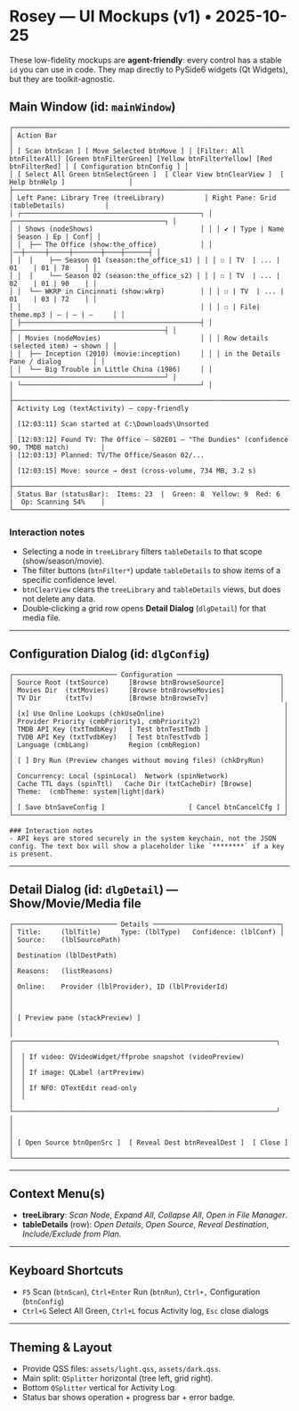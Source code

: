 
# Rosey — UI Mockups (v1) • 2025-10-25

These low-fidelity mockups are **agent-friendly**: every control has a stable `id` you can use in code.
They map directly to PySide6 widgets (Qt Widgets), but they are toolkit-agnostic.

## Main Window (id: `mainWindow`)

```
┌───────────────────────────────────────────────────────────────────────────────────────────┐
│ Action Bar                                                                                │
│ [ Scan btnScan ] [ Move Selected btnMove ] │ [Filter: All btnFilterAll] [Green btnFilterGreen] [Yellow btnFilterYellow] [Red btnFilterRed] │ [ Configuration btnConfig ] │
│ [ Select All Green btnSelectGreen ]  [ Clear View btnClearView ]  [ Help btnHelp ]                │
├───────────────────────────────────────────────────────────────────────────────────────────┤
│ Left Pane: Library Tree (treeLibrary)          │ Right Pane: Grid (tableDetails)          │
│ ┌─────────────────────────────────────────────┐ │ ┌──────────────────────────────────────┐ │
│ │ Shows (nodeShows)                           │ │ │ ✔ | Type | Name | Season | Ep | Conf│ │
│ │  ├── The Office (show:the_office)           │ │ │──┼─────┼─────┼───────┼────┼──────┤ │
│ │  │    ├── Season 01 (season:the_office_s1) │ │ │ ☐ | TV  | ... | 01    | 01 | 78    │ │
│ │  │    └── Season 02 (season:the_office_s2) │ │ │ ☐ | TV  | ... | 02    | 01 | 90    │ │
│ │  └── WKRP in Cincinnati (show:wkrp)         │ │ │ ☐ | TV  | ... | 01    | 03 | 72    │ │
│ │                                             │ │ │ ☐ | File| theme.mp3 | — | — | —     │ │
│ ├─────────────────────────────────────────────┤ │ ├──────────────────────────────────────┤ │
│ │ Movies (nodeMovies)                         │ │ │ Row details (selected item) → shown │ │
│ │  ├── Inception (2010) (movie:inception)     │ │ │ in the Details Pane / dialog        │ │
│ │  └── Big Trouble in Little China (1986)     │ │ └──────────────────────────────────────┘ │
│ └─────────────────────────────────────────────┘ │                                          │
├───────────────────────────────────────────────────────────────────────────────────────────┤
│ Activity Log (textActivity) — copy-friendly                                                 │
│ [12:03:11] Scan started at C:\Downloads\Unsorted                                          │
│ [12:03:12] Found TV: The Office — S02E01 — "The Dundies" (confidence 90, TMDB match)        │
│ [12:03:13] Planned: TV/The Office/Season 02/...                                             │
│ [12:03:15] Move: source → dest (cross-volume, 734 MB, 3.2 s)                                │
├───────────────────────────────────────────────────────────────────────────────────────────┤
│ Status Bar (statusBar):  Items: 23  |  Green: 8  Yellow: 9  Red: 6  |  Op: Scanning 54%    │
└───────────────────────────────────────────────────────────────────────────────────────────┘
```

### Interaction notes
- Selecting a node in `treeLibrary` filters `tableDetails` to that scope (show/season/movie).
- The filter buttons (`btnFilter*`) update `tableDetails` to show items of a specific confidence level.
- `btnClearView` clears the `treeLibrary` and `tableDetails` views, but does not delete any data.
- Double‑clicking a grid row opens **Detail Dialog** (`dlgDetail`) for that media file.  

---

## Configuration Dialog (id: `dlgConfig`)

```
┌────────────────────────── Configuration ──────────────────────────┐
│ Source Root (txtSource)     [Browse btnBrowseSource]              │
│ Movies Dir  (txtMovies)     [Browse btnBrowseMovies]              │
│ TV Dir      (txtTv)         [Browse btnBrowseTv]                  │
│                                                                    │
│ [x] Use Online Lookups (chkUseOnline)                              │
│ Provider Priority (cmbPriority1, cmbPriority2)                     │
│ TMDB API Key (txtTmdbKey)   [ Test btnTestTmdb ]                   │
│ TVDB API Key (txtTvdbKey)   [ Test btnTestTvdb ]                   │
│ Language (cmbLang)          Region (cmbRegion)                     │
│                                                                    │
│ [ ] Dry Run (Preview changes without moving files) (chkDryRun)     │
│                                                                    │
│ Concurrency: Local (spinLocal)  Network (spinNetwork)              │
│ Cache TTL days (spinTtl)   Cache Dir (txtCacheDir) [Browse]        │
│ Theme:  (cmbTheme: system|light|dark)                              │
│                                                                    │
│ [ Save btnSaveConfig ]                     [ Cancel btnCancelCfg ] │
└────────────────────────────────────────────────────────────────────┘

### Interaction notes
- API keys are stored securely in the system keychain, not the JSON config. The text box will show a placeholder like `********` if a key is present.
```

---

## Detail Dialog (id: `dlgDetail`) — Show/Movie/Media file

```
┌────────────────────────── Details ────────────────────────────────┐
│ Title:     (lblTitle)     Type: (lblType)   Confidence: (lblConf) │
│ Source:    (lblSourcePath)                                            │
│ Destination (lblDestPath)                                             │
│ Reasons:   (listReasons)                                              │
│ Online:    Provider (lblProvider), ID (lblProviderId)                 │
│                                                                        │
│ [ Preview pane (stackPreview) ]                                        │
│  ┌──────────────────────────────────────────────────────────────────┐  │
│  │ If video: QVideoWidget/ffprobe snapshot (videoPreview)           │  │
│  │ If image: QLabel (artPreview)                                    │  │
│  │ If NFO: QTextEdit read‑only                                      │  │
│  └──────────────────────────────────────────────────────────────────┘  │
│                                                                        │
│ [ Open Source btnOpenSrc ]  [ Reveal Dest btnRevealDest ]  [ Close ]   │
└────────────────────────────────────────────────────────────────────────┘
```

---

## Context Menu(s)
- **treeLibrary**: *Scan Node*, *Expand All*, *Collapse All*, *Open in File Manager*.
- **tableDetails** (row): *Open Details*, *Open Source*, *Reveal Destination*, *Include/Exclude from Plan*.

---

## Keyboard Shortcuts
- `F5` Scan (`btnScan`), `Ctrl+Enter` Run (`btnRun`), `Ctrl+,` Configuration (`btnConfig`)
- `Ctrl+G` Select All Green, `Ctrl+L` focus Activity log, `Esc` close dialogs

---

## Theming & Layout
- Provide QSS files: `assets/light.qss`, `assets/dark.qss`.  
- Main split: `QSplitter` horizontal (tree left, grid right).  
- Bottom `QSplitter` vertical for Activity Log.  
- Status bar shows operation + progress bar + error badge.

